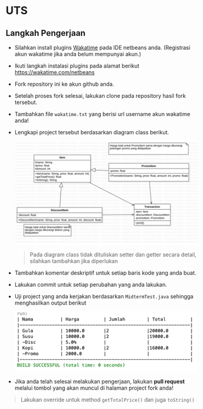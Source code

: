 # UTS

## Langkah Pengerjaan
- Silahkan install plugins [Wakatime](https://wakatime.com) pada IDE netbeans
 anda. (Registrasi akun wakatime jika anda belum mempunyai akun.)
- Ikuti langkah instalasi plugins pada alamat berikut
 https://wakatime.com/netbeans
- Fork repository ini ke akun github anda.
- Setelah proses fork selesai, lakukan clone pada repository hasil fork
 tersebut.
- Tambahkan file `wakatime.txt` yang berisi url username akun wakatime anda!

- Lengkapi project tersebut berdasarkan diagram class berikut.

  ![Diagram Class](./images/diagram-class.png)

  > Pada diagram class tidak dituliskan setter dan getter secara detail, silahkan
  > tambahkan jika diperlukan

- Tambahkan komentar deskriptif untuk setiap baris kode yang anda buat.

- Lakukan commit untuk setiap perubahan yang anda lakukan.

- Uji project yang anda kerjakan berdasarkan `MidtermTest.java` sehingga
 menghasilkan output berikut

  ![Output](./images/output-uts.png)

- Jika anda telah selesai melakukan pengerjaan, lakukan **pull request** melalui
 tombol yang akan muncul di halaman project fork anda!

> Lakukan override untuk method `getTotalPrice()` dan juga `toString()`

